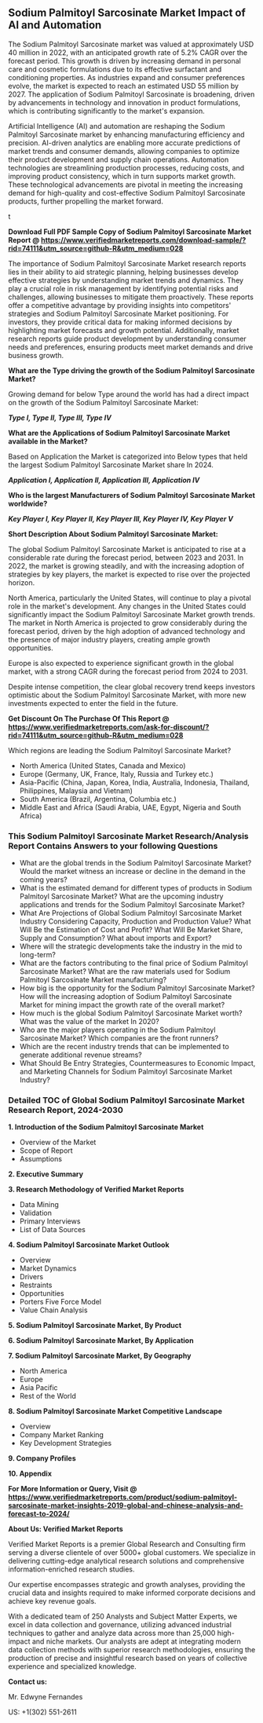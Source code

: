 <h2>Sodium Palmitoyl Sarcosinate Market Impact of AI and Automation</h2><p>The Sodium Palmitoyl Sarcosinate market was valued at approximately USD 40 million in 2022, with an anticipated growth rate of 5.2% CAGR over the forecast period. This growth is driven by increasing demand in personal care and cosmetic formulations due to its effective surfactant and conditioning properties. As industries expand and consumer preferences evolve, the market is expected to reach an estimated USD 55 million by 2027. The application of Sodium Palmitoyl Sarcosinate is broadening, driven by advancements in technology and innovation in product formulations, which is contributing significantly to the market's expansion.</p><p>Artificial Intelligence (AI) and automation are reshaping the Sodium Palmitoyl Sarcosinate market by enhancing manufacturing efficiency and precision. AI-driven analytics are enabling more accurate predictions of market trends and consumer demands, allowing companies to optimize their product development and supply chain operations. Automation technologies are streamlining production processes, reducing costs, and improving product consistency, which in turn supports market growth. These technological advancements are pivotal in meeting the increasing demand for high-quality and cost-effective Sodium Palmitoyl Sarcosinate products, further propelling the market forward.</p>t</p><p id="" class=""><strong>Download Full PDF Sample Copy of Sodium Palmitoyl Sarcosinate Market Report @ <a href="https://www.verifiedmarketreports.com/download-sample/?rid=74111&utm_source=github-R&utm_medium=028" target="_blank">https://www.verifiedmarketreports.com/download-sample/?rid=74111&utm_source=github-R&utm_medium=028</a></strong></p><p>The importance of&nbsp;Sodium Palmitoyl Sarcosinate Market research reports lies in their ability to aid strategic planning, helping businesses develop effective strategies by understanding market trends and dynamics. They play a crucial role in risk management by identifying potential risks and challenges, allowing businesses to mitigate them proactively. These reports offer a competitive advantage by providing insights into competitors' strategies and Sodium Palmitoyl Sarcosinate Market positioning. For investors, they provide critical data for making informed decisions by highlighting market forecasts and growth potential. Additionally, market research reports guide product development by understanding consumer needs and preferences, ensuring products meet market demands and drive business growth.</p><p><strong>What are the&nbsp;Type driving the growth of the Sodium Palmitoyl Sarcosinate Market?</strong></p><p id="" class="">Growing demand for below Type around the world has had a direct impact on the growth of the Sodium Palmitoyl Sarcosinate Market:</p><em><strong>Type I, Type II, Type III, Type IV</strong></em></p><strong>What are the&nbsp;Applications&nbsp;of Sodium Palmitoyl Sarcosinate Market available in the Market?</strong></p><p id="" class="">Based on Application the Market is categorized into Below types that held the largest Sodium Palmitoyl Sarcosinate Market share In 2024.</p><em><strong>Application I, Application II, Application III, Application IV</strong></em></p><strong>Who is the largest Manufacturers of Sodium Palmitoyl Sarcosinate Market worldwide?</strong></p><p><em><strong>Key Player I, Key Player II, Key Player III, Key Player IV, Key Player V</strong></em></p><p id="" class=""><strong>Short Description About Sodium Palmitoyl Sarcosinate Market:</strong></p><p>The global Sodium Palmitoyl Sarcosinate Market is anticipated to rise at a considerable rate during the forecast period, between 2023 and 2031. In 2022, the market is growing steadily, and with the increasing adoption of strategies by key players, the market is expected to rise over the projected horizon.</p><p>North America, particularly the United States, will continue to play a pivotal role in the market's development. Any changes in the United States could significantly impact the Sodium Palmitoyl Sarcosinate Market growth trends. The market in North America is projected to grow considerably during the forecast period, driven by the high adoption of advanced technology and the presence of major industry players, creating ample growth opportunities.</p><p>Europe is also expected to experience significant growth in the global market, with a strong CAGR during the forecast period from 2024 to 2031.</p><p>Despite intense competition, the clear global recovery trend keeps investors optimistic about the Sodium Palmitoyl Sarcosinate Market, with more new investments expected to enter the field in the future.</p><p id="" class=""><strong>Get Discount On The Purchase Of This Report @ <a href="https://www.verifiedmarketreports.com/ask-for-discount/?rid=74111&utm_source=github-R&utm_medium=028" target="_blank">https://www.verifiedmarketreports.com/ask-for-discount/?rid=74111&utm_source=github-R&utm_medium=028</a></strong></p>Which regions are leading the Sodium Palmitoyl Sarcosinate Market?</p><ul><li>North America (United States, Canada and Mexico)</li><li>Europe (Germany, UK, France, Italy, Russia and Turkey etc.)</li><li>Asia-Pacific (China, Japan, Korea, India, Australia, Indonesia, Thailand, Philippines, Malaysia and Vietnam)</li><li>South America (Brazil, Argentina, Columbia etc.)</li><li>Middle East and Africa (Saudi Arabia, UAE, Egypt, Nigeria and South Africa)</li></ul><h3 id="" class="">This Sodium Palmitoyl Sarcosinate Market Research/Analysis Report Contains Answers to your following Questions</h3><ul><li>What are the global trends in the Sodium Palmitoyl Sarcosinate Market? Would the market witness an increase or decline in the demand in the coming years?</li><li>What is the estimated demand for different types of products in Sodium Palmitoyl Sarcosinate Market? What are the upcoming industry applications and trends for the Sodium Palmitoyl Sarcosinate Market?</li><li>What Are Projections of Global Sodium Palmitoyl Sarcosinate Market Industry Considering Capacity, Production and Production Value? What Will Be the Estimation of Cost and Profit? What Will Be Market Share, Supply and Consumption? What about imports and Export?</li><li>Where will the strategic developments take the industry in the mid to long-term?</li><li>What are the factors contributing to the final price of Sodium Palmitoyl Sarcosinate Market? What are the raw materials used for Sodium Palmitoyl Sarcosinate Market manufacturing?</li><li>How big is the opportunity for the Sodium Palmitoyl Sarcosinate Market? How will the increasing adoption of Sodium Palmitoyl Sarcosinate Market for mining impact the growth rate of the overall market?</li><li>How much is the global Sodium Palmitoyl Sarcosinate Market worth? What was the value of the market In 2020?</li><li>Who are the major players operating in the Sodium Palmitoyl Sarcosinate Market? Which companies are the front runners?</li><li>Which are the recent industry trends that can be implemented to generate additional revenue streams?</li><li>What Should Be Entry Strategies, Countermeasures to Economic Impact, and Marketing Channels for Sodium Palmitoyl Sarcosinate Market Industry?</li></ul><h3 id="" class="">Detailed TOC of Global Sodium Palmitoyl Sarcosinate Market Research Report, 2024-2030</h3><p id="" class=""><strong>1. Introduction of the Sodium Palmitoyl Sarcosinate Market</strong></p><ul><li>Overview of the Market</li><li>Scope of Report</li><li>Assumptions</li></ul><p id="" class=""><strong>2. Executive Summary</strong></p><p id="" class=""><strong>3. Research Methodology of Verified Market Reports</strong></p><ul><li>Data Mining</li><li>Validation</li><li>Primary Interviews</li><li>List of Data Sources</li></ul><p id="" class=""><strong>4. Sodium Palmitoyl Sarcosinate Market Outlook</strong></p><ul><li>Overview</li><li>Market Dynamics</li><li>Drivers</li><li>Restraints</li><li>Opportunities</li><li>Porters Five Force Model</li><li>Value Chain Analysis</li></ul><p id="" class=""><strong>5. Sodium Palmitoyl Sarcosinate Market, By Product</strong></p><p id="" class=""><strong>6. Sodium Palmitoyl Sarcosinate Market, By Application</strong></p><p id="" class=""><strong>7. Sodium Palmitoyl Sarcosinate Market, By Geography</strong></p><ul><li>North America</li><li>Europe</li><li>Asia Pacific</li><li>Rest of the World</li></ul><p id="" class=""><strong>8. Sodium Palmitoyl Sarcosinate Market Competitive Landscape</strong></p><ul><li>Overview</li><li>Company Market Ranking</li><li>Key Development Strategies</li></ul><p id="" class=""><strong>9. Company Profiles</strong></p><p id="" class=""><strong>10. Appendix</strong></p><p id="" class=""><strong>For More Information or Query, Visit @ <a href="https://www.verifiedmarketreports.com/product/sodium-palmitoyl-sarcosinate-market-insights-2019-global-and-chinese-analysis-and-forecast-to-2024/" target="_blank">https://www.verifiedmarketreports.com/product/sodium-palmitoyl-sarcosinate-market-insights-2019-global-and-chinese-analysis-and-forecast-to-2024/</a></strong></p><p id="" class=""><strong>About Us: Verified Market Reports</strong></p><p id="" class="">Verified Market Reports is a premier Global Research and Consulting firm serving a diverse clientele of over 5000+ global customers. We specialize in delivering cutting-edge analytical research solutions and comprehensive information-enriched research studies.</p><p id="" class="">Our expertise encompasses strategic and growth analyses, providing the crucial data and insights required to make informed corporate decisions and achieve key revenue goals.</p><p id="" class="">With a dedicated team of 250 Analysts and Subject Matter Experts, we excel in data collection and governance, utilizing advanced industrial techniques to gather and analyze data across more than 25,000 high-impact and niche markets. Our analysts are adept at integrating modern data collection methods with superior research methodologies, ensuring the production of precise and insightful research based on years of collective experience and specialized knowledge.</p><p id="" class=""><strong>Contact us:</strong></p><p id="" class="">Mr. Edwyne Fernandes</p><p id="" class="">US: +1(302) 551-2611</p>